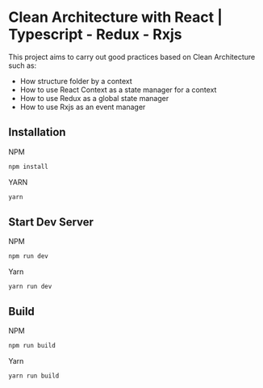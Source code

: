 # Clean Architecture with React | Typescript - Redux - Rxjs

This project aims to carry out good practices based on Clean Architecture such as:

- How structure folder by a context
- How to use React Context as a state manager for a context
- How to use Redux as a global state manager
- How to use Rxjs as an event manager

## Installation

NPM
```bash
npm install
```

YARN
```bash
yarn
```


## Start Dev Server
NPM
```bash
npm run dev
```

Yarn
```
yarn run dev
```

## Build

NPM
```bash
npm run build
```

Yarn
```
yarn run build
```

